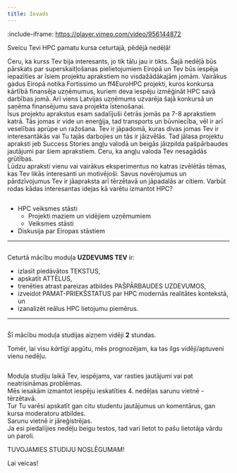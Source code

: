 ```yaml
---
title: Ievads
---
```


:include-iframe: https://player.vimeo.com/video/956144872

Sveicu Tevi HPC pamatu kursa ceturtajā, pēdējā nedēļā!  

Ceru, ka kurss Tev bija interesants, jo tik tālu jau ir tikts. Šajā nedēļā būs pārskats par superskaitļošanas pielietojumiem Eiropā un Tev būs iespēja iepazīties ar īsiem projektu aprakstiem no visdažādākajām jomām. 
Vairākus gadus Eiropā notika Fortissimo un ff4EuroHPC projekti, kuros konkursa kārtībā finansēja uzņēmumus, kuriem deva iespēju izmēģināt HPC savā darbības jomā. Arī viens Latvijas uzņēmums uzvarēja šajā konkursā un saņēma finansējumu sava projekta īstenošanai.  
Īsus projektu aprakstus esam sadalījuši četrās jomās pa 7-8 aprakstiem katrā. Tās jomas ir vide un enerģija, tad transports un būvniecība, vēl ir arī veselības aprūpe un ražošana.
Tev ir jāpadomā, kuras divas jomas Tev ir interesantākās vai Tu tajās darbojies un tās ir jāizvēlās. Tad jālasa projektu apraksti jeb Success Stories angļu valodā un beigās jāizpilda pašpārbaudes jautājumi par šiem aprakstiem.  Ceru, ka angļu valoda Tev nesagādās grūtības.  
Lūdzu apraksti vienu vai vairākus eksperimentus no katras izvēlētās tēmas, kas Tev likās interesanti un motivējoši. Savus novērojumus un pārdzīvojumus Tev ir jāapraksta arī tērzētavā un jāpadalās ar citiem. Varbūt rodas kādas interesantas idejas kā varētu izmantot HPC?  


```attention-note {label: "Ceturtās nedēļas tēmas"}
```
- HPC veiksmes stāsti  
  - Projekti maziem un vidējiem uzņēmumiem
  - Veiksmes stāsti  
- Diskusija par Eiropas stāstiem

---

```attention-note {label: "Tavs uzdevums"}
```
Ceturtā mācību moduļa **UZDEVUMS TEV** ir:
- izlasīt piedāvātos TEKSTUS,
- apskatīt ATTĒLUS,
- trenēties atrast pareizas atbildes PAŠPĀRBAUDES UZDEVUMOS,
- izveidot PAMAT-PRIEKŠSTATUS par HPC modernās realitātes kontekstā, un
- izanalizēt reālus HPC lietojumu piemērus.

---

```attention-note {label: "Studijas prasa Tavu laiku"}
```
Šī mācību moduļa studijas aizņem vidēji **2** stundas.
<!--
[4. MĀCĪBU MODUĻA STUDIJAS SĀKAS ŠEIT!](https://hpc-pamati-saturs.learning.lv/preview/4-modulis/1_1)
-->
Tomēr, lai visu *kārtīgi* apgūtu, mēs prognozējam, ka tas ilgs vidēji/aptuveni vienu nedēļu.

```attention-note {label: "Tu neesi viens"}
```
Moduļa studiju laikā Tev, iespējams, var rasties jautājumi vai pat neatrisināmas problēmas.  
Mēs iesakām izmantot iespēju ieskatīties 4. nedēļas sarunu vietnē - tērzētavā.  
Tur Tu varēsi apskatīt gan citu studentu jautājumus un komentārus, gan kursa moderatoru atbildes.  
Sarunu vietnē ir jāreģistrējas.  
Ja esi piedalījies nedēļu beigu testos, tad vari lietot to pašu lietotāja vārdu un paroli.
<!--
[SARUNU VIETNE - TĒRZĒTAVA](https://4-ned-sarunas.netlify.app/) -->

TUVOJAMIES STUDIJU NOSLĒGUMAM!

Lai veicas!
